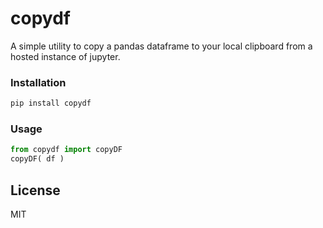 # copydf

A simple utility to copy a pandas dataframe to your local clipboard from a hosted instance of jupyter.

### Installation
```sh
pip install copydf
```

### Usage
```py
from copydf import copyDF
copyDF( df )
```

License
----

MIT
